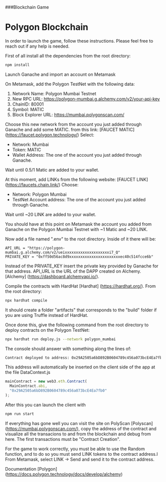 ###Blockchain Game

# Polygon Blockchain

In order to launch the game, follow these instructions. Please feel free to reach out if any help is needed.

First of all install all the dependencies from the root directory:

```bash
npm install
```

Launch Ganache and import an account on Metamask

On Metamask, add the Polygon TestNet with the following data:

1. Network Name: Polygon Mumbai Testnet
2. New RPC URL: https://polygon-mumbai.g.alchemy.com/v2/your-api-key
3. ChainID: 80001
4. Symbol: MATIC
5. Block Explorer URL: https://mumbai.polygonscan.com/

Choose this new network from the account you just added through Ganache and add some MATIC.
from this link: [FAUCET MATIC] (https://faucet.polygon.technology/)
Select:

- Network: Mumbai
- Token: MATIC
- Wallet Address: The one of the account you just added through Ganache.

Wait until 0.5/1 Matic are added to your wallet.

At this moment, add LINKs from the following website: [FAUCET LINK] (https://faucets.chain.link/)
Choose:

- Network: Polygon Mumbai
- TestNet Account address:  The one of the account you just added through Ganache.

Wait until ~20 LINK are added to your wallet.

You should have at this point on Metamask the account you added from Ganache on the Polygon Mumbai Testnet with ~1 Matic and ~20 LINK.

Now add a file named ".env" to the root directory.
Inside of it there will be:

```
API_URL = "https://polygon-mumbai.g.alchemy.com/v2/ueixxxxxxxxxxxxxxxxxxxxi7_Q"
PRIVATE_KEY = "0xff50d56ac8d9xxxxxxxxxxxxxxxxxxxxxxxec40c514fcce6b"
```

Instead of the PRIVATE_KEY insert the private key provided by Ganache for that address.
API_URL is the URL of the DAPP created on Alchemy.
[Alchemy] (https://dashboard.alchemyapi.io/).

Compile the contracts with HardHat [Hardhat] (https://hardhat.org/).
From the root directory:

```bash
npx hardhat compile
```
It should create a folder "artifacts" that corresponds to the "build" folder if you are using Truffle instead of HardHat.

Once done this, give the following command from the root directory to deploy contracts on the Polygon TestNet:

```bash
npx hardhat run deploy.js --network polygon_mumbai
```

The console should answer with something along the lines of:

```bash
Contract deployed to address: 0x29A2505a6bD892B0604789c456a073bcE4Ea7fb0
```

This address will automatically be inserted on the client side of the app at the file DataContext.js

```javascript
mainContract = new web3.eth.Contract(
  MainContract.abi,
  "0x29A2505a6bD892B0604789c456a073bcE4Ea7fb0"
);
```

After this you can launch the client with 

```bash
npm run start
```
If everything has gone well you can visit the site on PolyScan [Polyscan] (https://mumbai.polygonscan.com/),
copy the address of the contract and visualize all the transacions to and from the blockchain and debug from here.
The first transactions must be "Contract Creation".

For the game to work correctly, you must be able to use the Random function, and to do so you must send LINK tokens to the contract address.l
From Metamask, select LINK -> Send and send it to the contract address. 

Documentation
[Polygon] (https://docs.polygon.technology/docs/develop/alchemy)
